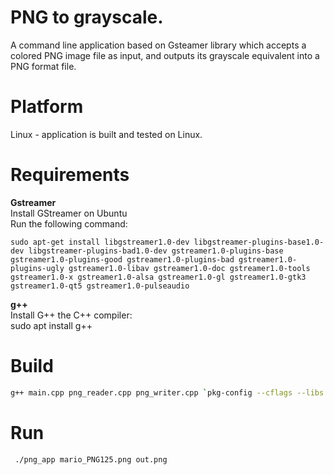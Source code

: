 # PNG to grayscale.
A command line application based on Gsteamer library which accepts a colored PNG image file as input, and outputs its grayscale equivalent into a PNG format file.

# Platform
Linux - application is built and tested on Linux.

# Requirements
**Gstreamer**  
Install GStreamer on Ubuntu  
Run the following command:

`sudo apt-get install libgstreamer1.0-dev libgstreamer-plugins-base1.0-dev libgstreamer-plugins-bad1.0-dev gstreamer1.0-plugins-base gstreamer1.0-plugins-good gstreamer1.0-plugins-bad gstreamer1.0-plugins-ugly gstreamer1.0-libav gstreamer1.0-doc gstreamer1.0-tools gstreamer1.0-x gstreamer1.0-alsa gstreamer1.0-gl gstreamer1.0-gtk3 gstreamer1.0-qt5 gstreamer1.0-pulseaudio`

**g++**  
Install G++ the C++ compiler:  
sudo apt install g++

# Build

```bash
g++ main.cpp png_reader.cpp png_writer.cpp `pkg-config --cflags --libs gstreamer-1.0 gstreamer-app-1.0 gstreamer-video-1.0` -o png_app
```

# Run
` ./png_app mario_PNG125.png out.png`
